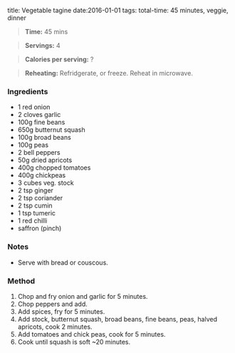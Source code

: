 title: Vegetable tagine 
date:2016-01-01
tags: total-time: 45 minutes, veggie, dinner

> **Time:** 45 mins

> **Servings:** 4

> **Calories per serving:** ?

> **Reheating:** Refridgerate, or freeze. Reheat in microwave.

### Ingredients

* 1 red onion
* 2 cloves garlic
* 100g fine beans
* 650g butternut squash
* 100g broad beans
* 100g peas
* 2 bell peppers
* 50g dried apricots 
* 400g chopped tomatoes
* 400g chickpeas
* 3 cubes veg. stock
* 2 tsp ginger
* 2 tsp coriander
* 2 tsp cumin
* 1 tsp tumeric
* 1 red chilli
* saffron (pinch)

### Notes

* Serve with bread or couscous.

### Method

1. Chop and fry onion and garlic for 5 minutes.
2. Chop peppers and add.
3. Add spices, fry for 5 minutes.
4. Add stock, butternut squash, broad beans, fine beans, peas, halved apricots, cook 2 minutes.
5. Add tomatoes and chick peas, cook for 5  minutes.
6. Cook until squash is soft ~20 minutes.

